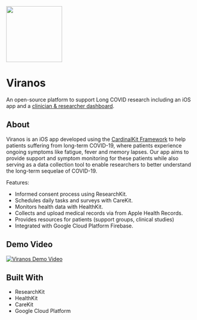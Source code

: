 <img src="https://user-images.githubusercontent.com/1212163/113707563-140ffc80-96ae-11eb-9339-1d1297c9d21d.png" width="150">

# Viranos

An open-source platform to support Long COVID research including an iOS app and a [clinician & researcher dashboard](https://github.com/vishnuravi/viranos-dashboard).

## About

Viranos is an iOS app developed using the [CardinalKit Framework](https://github.com/cardinalkit) to help patients suffering from long-term COVID-19, where patients experience ongoing symptoms like fatigue, fever and memory lapses. Our app aims to provide support and symptom monitoring for these patients while also serving as a data collection tool to enable researchers to better understand the long-term sequelae of COVID-19.

Features:

* Informed consent process using ResearchKit.
* Schedules daily tasks and surveys with CareKit.
* Monitors health data with HealthKit.
* Collects and upload medical records via from Apple Health Records.
* Provides resources for patients (support groups, clinical studies)
* Integrated with Google Cloud Platform Firebase.

## Demo Video

[![Viranos Demo Video](https://img.youtube.com/vi/mcuEFSsV_dA/0.jpg)](https://www.youtube.com/watch?v=mcuEFSsV_dA)

## Built With

- ResearchKit
- HealthKit
- CareKit
- Google Cloud Platform
